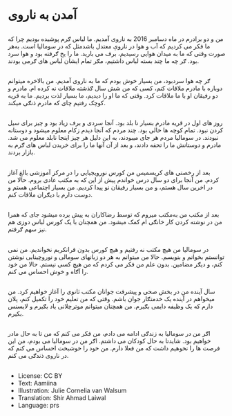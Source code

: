 # آمدن به ناروی

##
من و دو برادرم در ماه دسامبر 2016 به ناروی آمديم. ما لباس ګرم پوشیده بوديم چرا که ما فکر می کردیم که آب و هوا در ناروې معتدل باشد‌مثل که در سوماليا است. به‌هر صورت وقتی که ما به ميدان هوايی رسيديم، برف می باريد. ما را یخ ګرفته بود و هوا سرد بود. ګر چه ما چند بسته لباس داشتيم، مګر تمام ايشان لباس های ګرمی بودند.

##
ګر چه هوا سرد‌بود، من بسيار خوش بودم که ما به ناروی آمديم. من بالاخره ميتوانم دوباره با مادرم ملاقات کنم، کسی که من شش سال ګذشته ملاقات نه کرده ام. مادرم و دو رفيقان او با ما ملاقات کرد. وقتی که ما او را دیديم، ما بسيار لذت برديم. ما به قريه کوچک رفتيم چای که مادرم ذنګی ميکند.

##
روز های اول در قريه مادرم بسيار نا بلد بود. آنجا سردی و برف زياد بود و چیز برای سيل کردن نبود. تمام کوچه ها خالی بود. چند مردم که آنجا دیدم زکام معلوم ميشود و دوستانه نبودند. در سوماليا مردم هر جای ميبودند، به‌ اين دليل هر چيز اينجا نابلد‌ معلوم می شد. مادرم و دوستانش ما را تحفه دادند، و بعد از آن آنها ما را برای خريدن لباس های ګرم به بازار بردند.

##
بعد از رخصتی های کريسميس من کورس نورويجيايی را در مرکز آموزشی بالغ آغاز کردم. من آنجا برای دو سال درس خواندم پيش از اين که به مکتب عادی بروم. حالا من در اخرين سال هستم، و من بسيار رفيقان نو پيدا کرديم. من بسيار اچتماعی هستم و دوست دارم با ديګران ملاقات کنم.

##
بعد از مکتب من به‌مکتب میروم که توسط رضاکاران به پيش برده ميشود جای که همرا من در نوشته کردن کار خانګی ام کمک ميشود. من همچنان با يک کورس لباس دوزی هم نيز سهم ګرفتم.

##
در سوماليا من هيچ مکتب نه رفتیم و هيچ کورس بدون قرانکريم نخوانديم. من نمی توانستم بخوانم و بنويسم. حالا من ميتوانم به هر دو زبانهای سومالی و نوروچينایی نوشتن کنم، و ديګر مضامين. بدون علم من فکر می کردم که من هیچ کسی نيستم. حالا من خود را آګاه و خوش احساس می کنم.

##
سال آينده‌ من در بخش صحی و پيشرفت جوانان مکتب ثانوی را آغاز خواهيم کرد. من ميخواهم در آينده يک خدمتګار جوان باشم. وقتی که من تعليم خود را تکميل کنم، پلان دارم که یک وظیفه دايمی بګیرم. من همچنان ميتوانم موترچلانی ياد بګيرم و لايسنس بکیرم.

##
اګر من در سوماليا به زندګی ادامه می دادم، من فکر می کنم که من تا به حال مادر خواهیم بود. شايد‌تا به حال کودکان می داشتم. اګر من در سوماليا می بودم، من اين فرصت ها را نخوهيم داشت که من فعلا دارم. من خود را خوشبخت احساس می کنم که در ناروی ذندګی می کنم.

##
* License: CC BY
* Text: Aamiina
* Illustration: Julie Cornelia van Walsum
* Translation: Shir Ahmad Laiwal
* Language: prs
